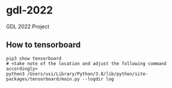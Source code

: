 # gdl-2022
GDL 2022 Project

## How to tensorboard
```
pip3 show tensorboard
# <take note of the location and adjust the following command accordingly>
python3 /Users/usi/Library/Python/3.8/lib/python/site-packages/tensorboard/main.py --logdir log
```
